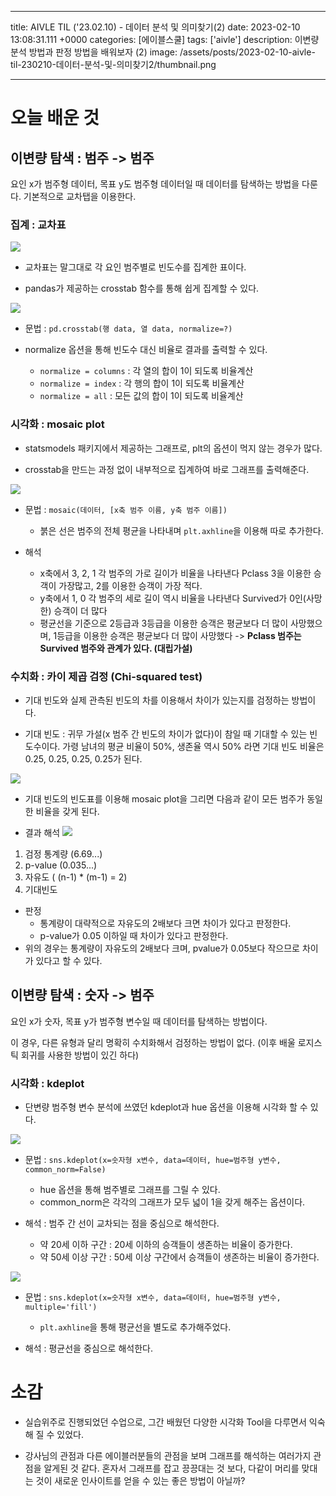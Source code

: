 

---
title: AIVLE TIL ('23.02.10) - 데이터 분석 및 의미찾기(2)
date: 2023-02-10 13:08:31.111 +0000
categories: [에이블스쿨]
tags: ['aivle']
description: 이변량 분석 방법과 판정 방법을 배워보자 (2)
image: /assets/posts/2023-02-10-aivle-til-230210-데이터-분석-및-의미찾기2/thumbnail.png

---

# 오늘 배운 것

## 이변량 탐색 : 범주 -> 범주

요인 x가 범주형 데이터, 목표 y도 범주형 데이터일 때 데이터를 탐색하는 방법을 다룬다.
기본적으로 교차탭을 이용한다.

### 집계 : 교차표

![](/assets/posts/2023-02-10-aivle-til-230210-데이터-분석-및-의미찾기2/img0.png)

- 교차표는 말그대로 각 요인 범주별로 빈도수를 집계한 표이다.

- pandas가 제공하는 crosstab 함수를 통해 쉽게 집계할 수 있다.

![](/assets/posts/2023-02-10-aivle-til-230210-데이터-분석-및-의미찾기2/img1.png)

- 문법 : `pd.crosstab(행 data, 열 data, normalize=?)`

- normalize 옵션을 통해 빈도수 대신 비율로 결과를 출력할 수 있다.
    - `normalize = columns` : 각 열의 합이 1이 되도록 비율계산
    - `normalize = index` : 각 행의 합이 1이 되도록 비율계산
    - `normalize = all` : 모든 값의 합이 1이 되도록 비율계산
    
### 시각화 : mosaic plot

- statsmodels 패키지에서 제공하는 그래프로, plt의 옵션이 먹지 않는 경우가 많다.

- crosstab을 만드는 과정 없이 내부적으로 집계하여 바로 그래프를 출력해준다.

![](/assets/posts/2023-02-10-aivle-til-230210-데이터-분석-및-의미찾기2/img2.png)

- 문법 : `mosaic(데이터, [x축 범주 이름, y축 범주 이름])`
    - 붉은 선은 범주의 전체 평균을 나타내며 `plt.axhline`을 이용해 따로 추가한다.

- 해석
    - x축에서 3, 2, 1 각 범주의 가로 길이가 비율을 나타낸다
    Pclass 3을 이용한 승객이 가장많고, 2를 이용한 승객이 가장 적다.
    - y축에서 1, 0 각 범주의 세로 길이 역시 비율을 나타낸다
    Survived가 0인(사망한) 승객이 더 많다
    - 평균선을 기준으로 2등급과 3등급을 이용한 승객은 평균보다 더 많이 사망했으며, 1등급을 이용한 승객은 평균보다 더 많이 사망했다 
    -> **Pclass 범주는 Survived 범주와 관계가 있다. (대립가설)** 

### 수치화 : 카이 제곱 검정 (Chi-squared test)

- 기대 빈도와 실제 관측된 빈도의 차를 이용해서 차이가 있는지를 검정하는 방법이다.

- 기대 빈도 : 귀무 가설(x 범주 간 빈도의 차이가 없다)이 참일 때 기대할 수 있는 빈도수이다.
가령 남녀의 평균 비율이 50%, 생존율 역시 50% 라면 기대 빈도 비율은 0.25, 0.25, 0.25, 0.25가 된다.

![](/assets/posts/2023-02-10-aivle-til-230210-데이터-분석-및-의미찾기2/img3.png)

- 기대 빈도의 빈도표를 이용해 mosaic plot을 그리면 다음과 같이 모든 범주가 동일한 비율을 갖게 된다.

- 결과 해석
![](/assets/posts/2023-02-10-aivle-til-230210-데이터-분석-및-의미찾기2/img4.png)

1. 검정 통계량 (6.69...)
2. p-value (0.035...)
3. 자유도 ( (n-1) * (m-1) = 2)
4. 기대빈도

- 판정
    - 통계량이 대략적으로 자유도의 2배보다 크면 차이가 있다고 판정한다.
    - p-value가 0.05 이하일 때 차이가 있다고 판정한다.
- 위의 경우는 통계량이 자유도의 2배보다 크며, pvalue가 0.05보다 작으므로 차이가 있다고 할 수 있다.

## 이변량 탐색 : 숫자 -> 범주

요인 x가 숫자, 목표 y가 범주형 변수일 때 데이터를 탐색하는 방법이다.

이 경우, 다른 유형과 달리 명확히 수치화해서 검정하는 방법이 없다. 
(이후 배울 로지스틱 회귀를 사용한 방법이 있긴 하다)

### 시각화 : kdeplot

- 단변량 범주형 변수 분석에 쓰였던 kdeplot과 hue 옵션을 이용해 시각화 할 수 있다.

![](/assets/posts/2023-02-10-aivle-til-230210-데이터-분석-및-의미찾기2/img5.png)


- 문법 : `sns.kdeplot(x=숫자형 x변수, data=데이터, hue=범주형 y변수, common_norm=False)`
    - hue 옵션을 통해 범주별로 그래프를 그릴 수 있다.
    - common_norm은 각각의 그래프가 모두 넓이 1을 갖게 해주는 옵션이다.

- 해석 : 범주 간 선이 교차되는 점을 중심으로 해석한다.
    - 약 20세 이하 구간 : 20세 이하의 승객들이 생존하는 비율이 증가한다.
    - 약 50세 이상 구간 : 50세 이상 구간에서 승객들이 생존하는 비율이 증가한다.
    
![](/assets/posts/2023-02-10-aivle-til-230210-데이터-분석-및-의미찾기2/img6.png)

- 문법 : `sns.kdeplot(x=숫자형 x변수, data=데이터, hue=범주형 y변수, multiple='fill')`
    - `plt.axhline`을 통해 평균선을 별도로 추가해주었다.
    
- 해석 : 평균선을 중심으로 해석한다.

# 소감

- 실습위주로 진행되었던 수업으로, 그간 배웠던 다양한 시각화 Tool을 다루면서 익숙해 질 수 있었다.

- 강사님의 관점과 다른 에이블러분들의 관점을 보며 그래프를 해석하는 여러가지 관점을 알게된 것 같다. 혼자서 그래프를 잡고 끙끙대는 것 보다, 다같이 머리를 맞대는 것이 새로운 인사이트를 얻을 수 있는 좋은 방법이 아닐까?


        